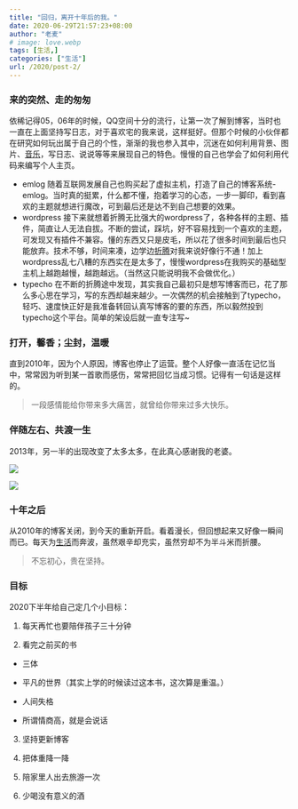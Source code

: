 ```yaml
---
title: "回归，离开十年后的我。"
date: 2020-06-29T21:57:23+08:00
author: "老麦"
# image: love.webp
tags: [生活,] 
categories: ["生活"] 
url: /2020/post-2/
---
```

### 来的突然、走的匆匆
依稀记得05，06年的时候，QQ空间十分的流行，让第一次了解到博客，当时也一直在上面坚持写日志，对于喜欢宅的我来说，这样挺好。但那个时候的小伙伴都在研究如何玩出属于自己的个性，渐渐的我也参入其中，沉迷在如何利用背景、图片、[音乐](音乐.md)，写日志、说说等等来展现自己的特色。慢慢的自己也学会了如何利用代码来编写个人主页。
* emlog
随着互联网发展自己也购买起了虚拟主机，打造了自己的博客系统-emlog。当时真的挺累，什么都不懂，抱着学习的心态，一步一脚印，看到喜欢的主题就想进行魔改，可到最后还是达不到自己想要的效果。
* wordpress
接下来就想着折腾无比强大的wordpress了，各种各样的主题、插件，简直让人无法自拔。不断的尝试，踩坑，好不容易找到一个喜欢的主题，可发现又有插件不兼容。懂的东西又只是皮毛，所以花了很多时间到最后也只能放弃。技术不够，时间来凑，边学边[折腾](折腾.md)对我来说好像行不通！加上wordpress乱七八糟的东西实在是太多了，慢慢wordpress在我购买的基础型主机上越跑越慢，越跑越远。（当然这只能说明我不会做优化。）
* typecho
在不断的折腾途中发现，其实我自己最初只是想写博客而已，花了那么多心思在学习，写的东西却越来越少。一次偶然的机会接触到了typecho，轻巧、速度快正好是我准备转回认真写博客的要的东西，所以毅然投到typecho这个平台。简单的架设后就一直专注写~

### 打开，馨香；尘封，温暖
直到2010年，因为个人原因，博客也停止了运营。整个人好像一直活在记忆当中，常常因为听到某一首歌而感伤，常常把回忆当成习惯。记得有一句话是这样的。
>一段感情能给你带来多大痛苦，就曾给你带来过多大快乐。

### 伴随左右、共渡一生
2013年，另一半的出现改变了太多太多，在此真心感谢我的老婆。

![](https://sdn.qylao.com/laomai/2023/02/27/163fc187f71697-1.webp)

![](https://sdn.qylao.com/laomai/2023/02/27/163fc1886a1549-1.webp)

### 十年之后
从2010年的博客关闭，到今天的重新开启。看着漫长，但回想起来又好像一瞬间而已。每天为[生活](生活.md)而奔波，虽然艰辛却充实，虽然穷却不为半斗米而折腰。
>不忘初心，贵在坚持。

### 目标
2020下半年给自己定几个小目标：
1. 每天再忙也要陪伴孩子三十分钟

2. 看完之前买的书

  - 三体
  
  - 平凡的世界（其实上学的时候读过这本书，这次算是重温。）
  
  - 人间失格
  
  - 所谓情商高，就是会说话

3. 坚持更新博客

4. 把体重降一降

5. 陪家里人出去旅游一次

6. 少喝没有意义的酒

